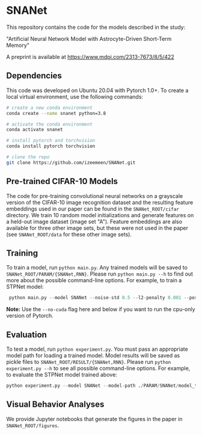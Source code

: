 # SNANet

This repository contains the code for the models described in the study:

"Artificial Neural Network Model with Astrocyte-Driven Short-Term Memory"

A preprint is available at https://www.mdpi.com/2313-7673/8/5/422

## Dependencies
This code was developed on Ubuntu 20.04 with Pytorch 1.0+. To create a local virtual environment, use the following commands:

```bash
# create a new conda environment
conda create --name snanet python=3.8

# activate the conda environment
conda activate snanet

# install pytorch and torchvision
conda install pytorch torchvision

# clone the repo
git clone https://github.com/izeemeen/SNANet.git
```

## Pre-trained CIFAR-10 Models
The code for pre-training convolutional neural networks on a grayscale version of the CIFAR-10 image recognition dataset and the resulting feature embeddings used in our paper can be found in the ```SNANet_ROOT/cifar``` directory. We train 10 random model initializations and generate features on a held-out image dataset (image set "A"). Feature embeddings are also available for three other image sets, but these were not used in the paper (see ```SNANet_ROOT/data``` for these other image sets).

## Training
To train a model, run ```python main.py```. Any trained models will be saved to ```SNANet_ROOT/PARAM/{SNANet,RNN}```. Please run ```python main.py --h``` to find out more about the possible command-line options. For example, to train a STPNet model:

```python
 python main.py --model SNANet --noise-std 0.5 --l2-penalty 0.001 --pos-weight 5 --dprime 1.5 --patience 5 --seed 1
 ```

**Note:** Use the ```--no-cuda``` flag here and below if you want to run the cpu-only version of Pytorch.

## Evaluation
To test a model, run ```python experiment.py```. You must pass an appropriate model path for loading a trained model. Model results will be saved as pickle files to ```SNANet_ROOT/RESULT/{SNANet,RNN}```. Please run ```python experiment.py --h``` to see all possible command-line options. For example, to evaluate the STPNet model trained above:

```python
python experiment.py --model SNANet --model-path ./PARAM/SNANet/model_train_seed_1.pt --noise-std 0.5 --omit-frac 0.05 --seed 1
```

## Visual Behavior Analyses
We provide Jupyter notebooks that generate the figures in the paper in ```SNANet_ROOT/figures```.

